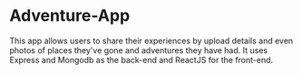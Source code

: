 # Adventure-App

This app allows users to share their experiences by upload details and even photos of places they've gone and adventures they have had. It uses Express and Mongodb as the back-end and ReactJS for the front-end.
